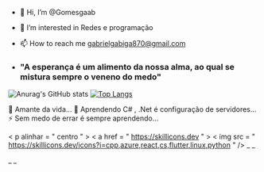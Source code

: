 - 👋 Hi, I’m @Gomesgaab
- 👀 I’m interested in Redes e programação
- 📫 How to reach me gabrielgabiga870@gmail.com

- ### "A esperança é um alimento da nossa alma, ao qual se mistura sempre o veneno do medo"

![Anurag's GitHub stats](https://github-readme-stats.vercel.app/api?username=Gomesgaab&show_icons=true&theme=tokyonight)
[![Top Langs](https://github-readme-stats.vercel.app/api/top-langs/?username=Gomesgaab&layout=compact&theme=tokyonight)](https://github.com/Gomesgaab/github-readme-stats)

🔭  Amante da vida...
🌱 Aprendendo C# , .Net é configuração de servidores...
⚡ Sem medo de errar é sempre aprendendo...

< p  alinhar = " centro " >
  < a  href = " https://skillicons.dev " >
    < img  src = " https://skillicons.dev/icons?i=cpp,azure,react,cs,flutter,linux,python " />
  </a> _ _
</p> _ _

#


<!---
Gomesgaab/Gomesgaab is a ✨ special ✨ repository because its `README.md` (this file) appears on your GitHub profile.
You can click the Preview link to take a look at your changes.
--->
